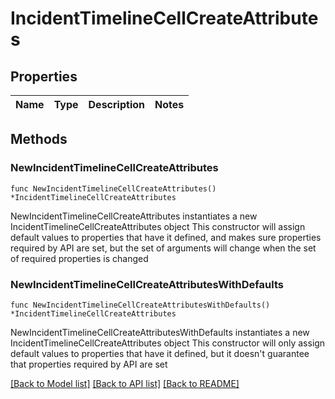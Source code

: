 # IncidentTimelineCellCreateAttributes

## Properties

Name | Type | Description | Notes
------------ | ------------- | ------------- | -------------

## Methods

### NewIncidentTimelineCellCreateAttributes

`func NewIncidentTimelineCellCreateAttributes() *IncidentTimelineCellCreateAttributes`

NewIncidentTimelineCellCreateAttributes instantiates a new IncidentTimelineCellCreateAttributes object
This constructor will assign default values to properties that have it defined,
and makes sure properties required by API are set, but the set of arguments
will change when the set of required properties is changed

### NewIncidentTimelineCellCreateAttributesWithDefaults

`func NewIncidentTimelineCellCreateAttributesWithDefaults() *IncidentTimelineCellCreateAttributes`

NewIncidentTimelineCellCreateAttributesWithDefaults instantiates a new IncidentTimelineCellCreateAttributes object
This constructor will only assign default values to properties that have it defined,
but it doesn't guarantee that properties required by API are set


[[Back to Model list]](../README.md#documentation-for-models) [[Back to API list]](../README.md#documentation-for-api-endpoints) [[Back to README]](../README.md)


